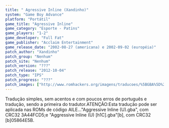 ```yaml
---
title: " Agressive Inline (Xandinho)"
system: "Game Boy Advance"
platform: "Portátil"
game_title: "Agressive Inline"
game_category: "Esporte - Patins"
game_players: "1-2"
game_developer: "Full Fat"
game_publisher: "Acclaim Entertainment"
game_release_date: "2002-08-27 (americana) e 2002-09-02 (européia)"
patch_author: "Xandinho"
patch_group: "Nenhum"
patch_site: "Nenhum"
patch_version: "???"
patch_release: "2012-10-04"
patch_type: "IPS"
patch_progress: "???"
patch_images: ["http://www.romhackers.org/imagens/traducoes/%5BGBA%5D%20Agressive%20Inline%20-%20Xandinho%20-%201.png","http://www.romhackers.org/imagens/traducoes/%5BGBA%5D%20Agressive%20Inline%20-%20Xandinho%20-%202.png","http://www.romhackers.org/imagens/traducoes/%5BGBA%5D%20Agressive%20Inline%20-%20Xandinho%20-%203.png"]
---
```

Tradução simples, sem acentos e com poucos erros de português e tradução, sendo a primeira do tradutor.ATENÇÃO:Esta tradução pode ser aplicada nas ROMs de código AILE..."Aggressive Inline (U).gba", com CRC32 3A44FCD5;e "Aggressive Inline (U) [h1C].gba"[b], com CRC32 [b]05864E5B.